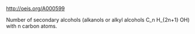 http://oeis.org/A000599

Number of secondary alcohols (alkanols or alkyl alcohols C_n H_{2n+1} OH) with n carbon atoms.
